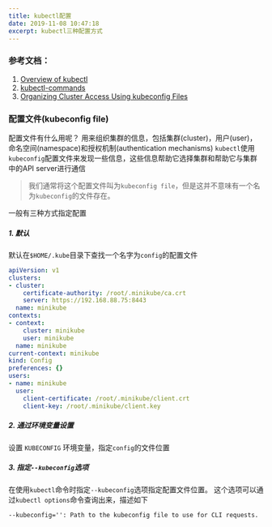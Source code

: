```yaml
---
title: kubectl配置
date: 2019-11-08 10:47:18
excerpt: kubectl三种配置方式
---
```


### 参考文档：
1. [Overview of kubectl](https://kubernetes.io/docs/reference/kubectl/overview/)
2. [kubectl-commands](https://kubernetes.io/docs/reference/generated/kubectl/kubectl-commands)
3. [Organizing Cluster Access Using kubeconfig Files](https://kubernetes.io/docs/concepts/configuration/organize-cluster-access-kubeconfig/)

### 配置文件(kubeconfig file)
配置文件有什么用呢？
用来组织集群的信息，包括集群(cluster)，用户(user)，命名空间(namespace)和授权机制(authentication mechanisms)
`kubectl`使用`kubeconfig`配置文件来发现一些信息，这些信息帮助它选择集群和帮助它与集群中的API server进行通信

>我们通常将这个配置文件叫为`kubeconfig file`，但是这并不意味有一个名为`kubeconfig`的文件存在。

一般有三种方式指定配置
##### 1. 默认
默认在`$HOME/.kube`目录下查找一个名字为`config`的配置文件
```yaml
apiVersion: v1
clusters:
- cluster:
    certificate-authority: /root/.minikube/ca.crt
    server: https://192.168.88.75:8443
  name: minikube
contexts:
- context:
    cluster: minikube
    user: minikube
  name: minikube
current-context: minikube
kind: Config
preferences: {}
users:
- name: minikube
  user:
    client-certificate: /root/.minikube/client.crt
    client-key: /root/.minikube/client.key

```

##### 2. 通过环境变量设置
设置 `KUBECONFIG` 环境变量，指定`config`的文件位置

##### 3. 指定`--kubeconfig`选项
在使用`kubectl`命令时指定`--kubeconfig`选项指定配置文件位置。
这个选项可以通过`kubectl options`命令查询出来，描述如下
```
--kubeconfig='': Path to the kubeconfig file to use for CLI requests.
```